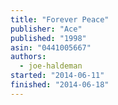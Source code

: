 ```yaml
---
title: "Forever Peace"
publisher: "Ace"
published: "1998"
asin: "0441005667"
authors:
  - joe-haldeman
started: "2014-06-11"
finished: "2014-06-18"
---
```


